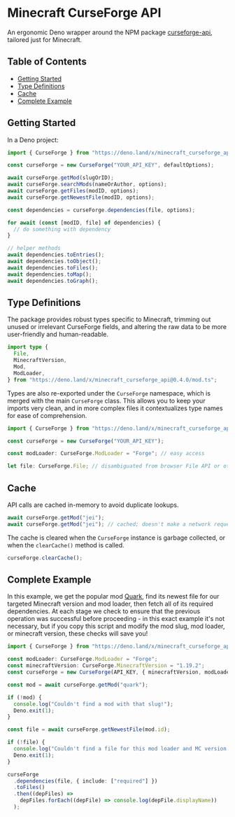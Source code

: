 # Minecraft CurseForge API

An ergonomic Deno wrapper around the NPM package [curseforge-api](https://github.com/Smiley43210/curseforge-api/), tailored just for Minecraft.

## Table of Contents

- [Getting Started](#getting-started)
- [Type Definitions](#type-definitions)
- [Cache](#cache)
- [Complete Example](#complete-example)

## Getting Started

In a Deno project:

```ts
import { CurseForge } from "https://deno.land/x/minecraft_curseforge_api@0.4.0/mod.ts";

const curseForge = new CurseForge("YOUR_API_KEY", defaultOptions);

await curseForge.getMod(slugOrID);
await curseForge.searchMods(nameOrAuthor, options);
await curseForge.getFiles(modID, options);
await curseForge.getNewestFile(modID, options);

const dependencies = curseForge.dependencies(file, options);

for await (const [modID, file] of dependencies) {
  // do something with dependency
}

// helper methods
await dependencies.toEntries();
await dependencies.toObject();
await dependencies.toFiles();
await dependencies.toMap();
await dependencies.toGraph();
```

## Type Definitions

The package provides robust types specific to Minecraft, trimming out unused or irrelevant CurseForge fields, and altering the raw data to be more user-friendly and human-readable.

```ts
import type {
  File,
  MinecraftVersion,
  Mod,
  ModLoader,
} from "https://deno.land/x/minecraft_curseforge_api@0.4.0/mod.ts";
```

Types are also re-exported under the `CurseForge` namespace, which is merged with the main `CurseForge` class. This allows you to keep your imports very clean, and in more complex files it contextualizes type names for ease of comprehension.

```ts
import { CurseForge } from "https://deno.land/x/minecraft_curseforge_api@0.4.0/mod.ts";

const curseForge = new CurseForge("YOUR_API_KEY");

const modLoader: CurseForge.ModLoader = "Forge"; // easy access

let file: CurseForge.File; // disambiguated from browser File API or other File types
```

## Cache

API calls are cached in-memory to avoid duplicate lookups.

```ts
await curseForge.getMod("jei");
await curseForge.getMod("jei"); // cached; doesn't make a network request
```

The cache is cleared when the `CurseForge` instance is garbage collected, or when the `clearCache()` method is called.

```ts
curseForge.clearCache();
```

## Complete Example

In this example, we get the popular mod [Quark](https://www.curseforge.com/minecraft/mc-mods/quark), find its newest file for our targeted Minecraft version and mod loader, then fetch all of its required dependencies. At each stage we check to ensure that the previous operation was successful before proceeding - in this exact example it's not necessary, but if you copy this script and modify the mod slug, mod loader, or minecraft version, these checks will save you!

```ts
import { CurseForge } from "https://deno.land/x/minecraft_curseforge_api@0.5.0/mod.ts";

const modLoader: CurseForge.ModLoader = "Forge";
const minecraftVersion: CurseForge.MinecraftVersion = "1.19.2";
const curseForge = new CurseForge(API_KEY, { minecraftVersion, modLoader });

const mod = await curseForge.getMod("quark");

if (!mod) {
  console.log("Couldn't find a mod with that slug!");
  Deno.exit(1);
}

const file = await curseForge.getNewestFile(mod.id);

if (!file) {
  console.log("Couldn't find a file for this mod loader and MC version!");
  Deno.exit(1);
}

curseForge
  .dependencies(file, { include: ["required"] })
  .toFiles()
  .then((depFiles) =>
    depFiles.forEach((depFile) => console.log(depFile.displayName))
  );
```
